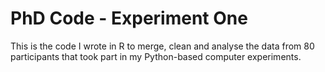 # PhD Code - Experiment One
This is the code I wrote in R to merge, clean and analyse the data from 80 participants that took part in my Python-based computer experiments.
